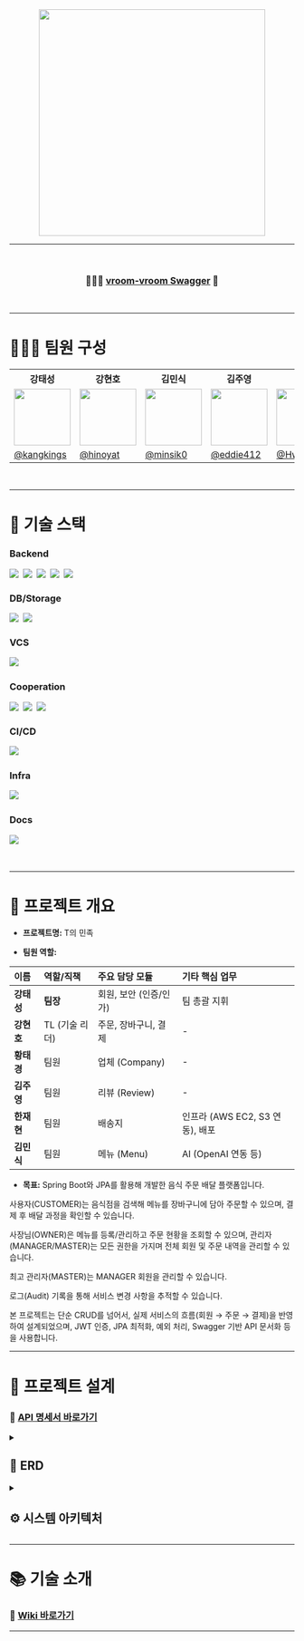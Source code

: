<div align="center">
  <img src="https://github.com/user-attachments/assets/13190b31-c653-4858-b72b-7022defc5b5f" width="400" height="400" ></img>
</div>


---
<br>

<div align="center">

### 🏃🏻‍♀️ [vroom-vroom Swagger](http://3.36.75.246/swagger-ui/index.html) 💨

</div>

<br>

---

# 🧑🏻‍💻 팀원 구성


<div align="center">
  <table>
    <tr>
      <th>강태성</th>
      <th>강현호</th>
      <th>김민식</th>
      <th>김주영</th>
      <th>황태경</th>
      <th>한재현</th>
    </tr>
    <tr>
      <td><img src="https://avatars.githubusercontent.com/u/69503955?v=4" width="100" height="100"/></td>
      <td><img src="https://avatars.githubusercontent.com/u/175274876?v=4" width="100" height="100"/></td>
      <td><img src="https://avatars.githubusercontent.com/u/167049108?v=4" width="100" height="100"/></td>
      <td><img src="https://avatars.githubusercontent.com/u/84488362?v=4" width="100" height="100"/></td>
      <td><img src="https://avatars.githubusercontent.com/u/115198651?v=4" width="100" height="100"/></td>
      <td><img src="https://avatars.githubusercontent.com/u/174947425?v=4" width="100" height="100"/></td>
    </tr>
    <tr>
      <td><a href="https://github.com/kangkings">@kangkings</a></td>
      <td><a href="https://github.com/hinoyat">@hinoyat</a></td>
      <td><a href="https://github.com/minsik0">@minsik0</a></td>
      <td><a href="https://github.com/eddie412">@eddie412</a></td>
      <td><a href="https://github.com/HwangTaeGyeong">@HwangTaeGyeong</a></td>
      <td><a href="https://github.com/jjaenie">@jjaenie</a></td>
    </tr>
  </table>
</div>


<br>

---
# 🔧 기술 스택

### Backend
<img src="https://img.shields.io/badge/Spring Boot-6DB33F?style=flat&logo=springboot&logoColor=white">&nbsp;
<img src="https://img.shields.io/badge/Spring Security-6DB33F?style=flat&logo=springsecurity&logoColor=white">&nbsp;
<img src="https://img.shields.io/badge/SpringDataJPA-%233574A3?style=flat&logo=SpringDataJPA&logoColor=white">&nbsp;
<img src="https://img.shields.io/badge/Oauth-%23003545?style=flat&logo=oauth&logoColor=white">&nbsp;
<img src="https://img.shields.io/badge/JWT-000000?style=flat&logo=jsonwebtokens&logoColor=white">&nbsp;

### DB/Storage
<img src="https://img.shields.io/badge/PostgreSQL-%23003545?style=flat&logo=postgreSQL&logoColor=white">&nbsp;
<img src="https://img.shields.io/badge/Amazon S3-569A31?style=flat&logo=amazons3&logoColor=white">&nbsp;

### VCS
<img src="https://img.shields.io/badge/Git-F05032?style=flat&logo=git&logoColor=white">&nbsp;

### Cooperation
<img src="https://img.shields.io/badge/GitHub-181717?style=flat&logo=github&logoColor=white">&nbsp;
<img src="https://img.shields.io/badge/Notion-000000?style=flat&logo=notion&logoColor=white">&nbsp;
<img src="https://img.shields.io/badge/Slack-F46800?style=flat&logo=Slack&logoColor=white">&nbsp;

### CI/CD
<img src="https://img.shields.io/badge/Docker-2496ED?style=flat&logo=docker&logoColor=white">&nbsp;

### Infra
<img src="https://img.shields.io/badge/Amazon EC2 -FFB746?style=flat&logo=ec2&logoColor=white">&nbsp;

### Docs
<img src="https://img.shields.io/badge/Swagger-85EA2D?style=flat&logo=swagger&logoColor=white">&nbsp;


<br>

---
# 🔮 프로젝트 개요

- **프로젝트명:** T의 민족
<!--
- **프로젝트 기간:** 2025.09.26 ~ 2025.10.20
- **프로젝트 형태:** 스프링 부트 기반의 모놀리식 어플리케이션
-->
- **팀원 역할:**

| 이름 | 역할/직책 | 주요 담당 모듈 | 기타 핵심 업무 |
| :--- | :--- | :--- | :--- |
| **강태성** | **팀장** | 회원, 보안 (인증/인가) | 팀 총괄 지휘 |
| **강현호** | TL (기술 리더) | 주문, 장바구니, 결제 | - |
| **황태경** | 팀원 | 업체 (Company) | - |
| **김주영** | 팀원 | 리뷰 (Review) | - |
| **한재현** | 팀원 | 배송지 | 인프라 (AWS EC2, S3 연동), 배포 |
| **김민식** | 팀원 | 메뉴 (Menu) | AI (OpenAI 연동 등) |
   
- **목표:**
Spring Boot와 JPA를 활용해 개발한 음식 주문 배달 플랫폼입니다. 

사용자(CUSTOMER)는 음식점을 검색해 메뉴를 장바구니에 담아 주문할 수 있으며, 결제 후 배달 과정을 확인할 수 있습니다. 

사장님(OWNER)은 메뉴를 등록/관리하고 주문 현황을 조회할 수 있으며, 관리자(MANAGER/MASTER)는 모든 권한을 가지며 전체 회원 및 주문 내역을 관리할 수 있습니다. 

최고 관리자(MASTER)는 MANAGER 회원을 관리할 수 있습니다.

로그(Audit) 기록을 통해 서비스 변경 사항을 추적할 수 있습니다.

본 프로젝트는 단순 CRUD를 넘어서, 실제 서비스의 흐름(회원 → 주문 → 결제)을 반영하여 설계되었으며, JWT 인증, JPA 최적화, 예외 처리, Swagger 기반 API 문서화 등을 사용합니다.
<br>

---
# 📜 프로젝트 설계

### 📃 [API 명세서 바로가기](https://www.notion.so/teamsparta/8-T-27a2dc3ef514803e9588e7af8d93c337)

<details> 
  <summary><h2> 📝 ERD </h2></summary>
  <img src="https://github.com/user-attachments/assets/a84bd55d-997c-441d-8fc1-f9a203700bbf"></img>
</details>

<details> 
  <summary><h2> ⚙️ 시스템 아키텍처 </h2></summary>
  <img src="https://github.com/user-attachments/assets/98c36166-6c89-4591-b1fe-4098d35947d4"></img>
</details>


---

# 📚 기술 소개

### 📝 [Wiki 바로가기](/wiki)

---
